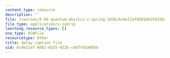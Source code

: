 ```yaml
---
content_type: resource
description: ''
file: /courses/8-04-quantum-physics-i-spring-2016/6c8e12af86826b25922bc4d7fe5a695d_fXlzY2l1-4w.srt
file_type: application/x-subrip
learning_resource_types: []
ocw_type: OCWFile
resourcetype: Other
title: 3play caption file
uid: 6c8e12af-8682-6b25-922b-c4d7fe5a695d
---
```

